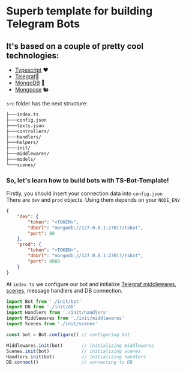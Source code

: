 # Superb template for building Telegram Bots
## It's based on a couple of pretty cool technologies:
* [Typescript](https://www.typescriptlang.org) ❤
* [Telegraf](https://telegraf.js.org)📡
* [MongoDB](https://www.mongodb.com/what-is-mongodb) 🔮
* [Mongoose](https://github.com/Automattic/mongoose/) 🐿️

`src` folder has the next structure:  
```bash
├───index.ts
├───config.json
├───texts.json
├───controllers/
├───handlers/
├───helpers/
├───init/
├───middlewares/
├───models/
└───scenes/
```
### So, let's learn how to build bots with TS-Bot-Template!
Firstly, you should insert your connection data into `config.json`  
There are `dev` and `prod` objects. Using them depends on your `NODE_ENV`
```json
{
    "dev": {
        "token": "<TOKEN>",
        "dbUrl": "mongodb://127.0.0.1:27017/tsbot",
        "port": 80
    },
    "prod": {
        "token": "<TOKEN>",
        "dbUrl": "mongodb://127.0.0.1:27017/tsbot",
        "port": 8080
    }
}
```
At `index.ts` we configure our bot and initialize [Telegraf middlewares](https://telegraf.js.org/#/?id=middleware), [scenes](https://telegraf.js.org/#/?id=stage), message handlers and DB connection.

```javascript
import Bot from './init/bot'
import DB from './init/db'
import Handlers from './init/handlers'
import Middlewares from './init/middlewares'
import Scenes from './init/scenes'

const bot = Bot.configure() // configuring bot

Middlewares.init(bot)       // initializing middlewares
Scenes.init(bot)            // initializing scenes
Handlers.init(bot)          // initializing handlers
DB.connect()                // connecting to DB
```

